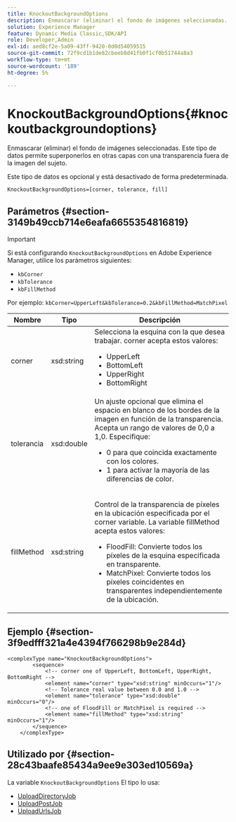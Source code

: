 ```yaml
---
title: KnockoutBackgroundOptions
description: Enmascarar (eliminar) el fondo de imágenes seleccionadas. Este tipo de datos permite superponerlos en otras capas con una transparencia fuera de la imagen del sujeto. Un parámetro opcional que está desactivado de forma predeterminada.
solution: Experience Manager
feature: Dynamic Media Classic,SDK/API
role: Developer,Admin
exl-id: aed8cf2e-5a09-43ff-9420-0d0d54059515
source-git-commit: 72f9cd1b1de82cbeeb8d41fb0f1cf0b51744a8a3
workflow-type: tm+mt
source-wordcount: '189'
ht-degree: 5%

---
```


# KnockoutBackgroundOptions{#knockoutbackgroundoptions}

Enmascarar (eliminar) el fondo de imágenes seleccionadas. Este tipo de datos permite superponerlos en otras capas con una transparencia fuera de la imagen del sujeto.

Este tipo de datos es opcional y está desactivado de forma predeterminada.

`KnockoutBackgroundOptions=[corner, tolerance, fill]`

## Parámetros {#section-3149b49ccb714e6eafa6655354816819}

>[!IMPORTANT]
>
>Si está configurando `KnockoutBackgroundOptions` en Adobe Experience Manager, utilice los parámetros siguientes:
>* `kbCorner`
>* `kbTolerance`
>* `kbFillMethod`
>
>Por ejemplo: `kbCorner=UpperLeft&kbTolerance=0.2&kbFillMethod=MatchPixel`

<table id="table_68131DE0A3C84908A43C6F7777F20973"> 
 <thead> 
  <tr> 
   <th colname="col1" class="entry"> Nombre </th> 
   <th colname="col2" class="entry"> Tipo </th> 
   <th colname="col3" class="entry"> Descripción </th> 
  </tr> 
 </thead>
 <tbody> 
  <tr> 
   <td colname="col1"> <span class="codeph"> <span class="varname"> corner</span> </span> </td> 
   <td colname="col2"> <span class="codeph"> xsd:string</span> </td> 
   <td colname="col3">Selecciona la esquina con la que desea trabajar. <span class="codeph"> corner</span> acepta estos valores: 
    <ul id="ul_36C2F07706764A7081010D5521BF3096">
     <li id="li_CBACE5C6AA8C48D3BEE033D3AE03AF3C"><span class="codeph"> UpperLeft</span></li>
     <li id="li_49AC53536B4B4D2CA3DD89E2A2B2E95D"><span class="codeph"> BottomLeft</span></li>
     <li id="li_7AD372FF4A9B48F0A16964EE9CB3EE88"><span class="codeph"> UpperRight</span></li>
     <li id="li_D31476DD9A8E4BDBB13A6DDA46547877"><span class="codeph"> BottomRight</span></li>
    </ul></td> 
  </tr> 
  <tr> 
   <td colname="col1"> <span class="codeph"> <span class="varname"> tolerancia</span> </span> </td> 
   <td colname="col2"> <span class="codeph"> xsd:double</span> </td> 
   <td colname="col3">Un ajuste opcional que elimina el espacio en blanco de los bordes de la imagen en función de la transparencia. Acepta un rango de valores de 0,0 a 1,0. Especifique: 
    <ul id="ul_FE5423B857AE43FCBA7A9AEA76C754CC">
     <li id="li_01E3BD0AB8DA4C408B47CB02B269404A">0 para que coincida exactamente con los colores. </li>
     <li id="li_FCE21384265D4ECE9C0D785F1BB32C3A">1 para activar la mayoría de las diferencias de color. </li>
    </ul></td> 
  </tr> 
  <tr> 
   <td colname="col1"> <span class="codeph"> <span class="varname"> fillMethod</span> </span> </td> 
   <td colname="col2"> <span class="codeph"> xsd:string</span> </td> 
   <td colname="col3"> <p>Control de la transparencia de píxeles en la ubicación especificada por el <span class="codeph"><span class="varname"> corner</span></span> variable. La variable <span class="codeph"> fillMethod</span> acepta estos valores: </p> 
    <ul id="ul_D95F3B613D344BB89487ED09D83F9217"> 
     <li id="li_3D7B7CA1B9094D16A98E0BA3D962E97F"> <span class="codeph"> FloodFill</span>: Convierte todos los píxeles de la esquina especificada en transparente. </li> 
     <li id="li_F97343C3DA7644BCBD1748AD8F9DCE2E"> <span class="codeph"> MatchPixel</span>: Convierte todos los píxeles coincidentes en transparentes independientemente de la ubicación. </li> 
    </ul> </td> 
  </tr> 
 </tbody> 
</table>

## Ejemplo {#section-3f9edfff321a4e4394f766298b9e284d}

```
<complexType name="KnockoutBackgroundOptions">
        <sequence>
            <!-- corner one of UpperLeft, BottomLeft, UpperRight, BottomRight -->
            <element name="corner" type="xsd:string" minOccurs="1"/>
            <!-- Tolerance real value between 0.0 and 1.0 -->
            <element name="tolerance" type="xsd:double" minOccurs="0"/>
            <!-- one of FloodFill or MatchPixel is required -->
            <element name="fillMethod" type="xsd:string" minOccurs="1"/>
        </sequence>
    </complexType>
```

## Utilizado por {#section-28c43baafe85434a9ee9e303ed10569a}

La variable `KnockoutBackgroundOptions` El tipo lo usa:

* [UploadDirectoryJob](../../types/c-data-types/r-upload-directory-job.md#reference-e707ebf53b074c49ad983d1886e0bbb6)
* [UploadPostJob](../../types/c-data-types/r-upload-post-job.md#reference-bca2339b593f4637a687c33937215ef4)
* [UploadUrlsJob](../../types/c-data-types/r-upload-urls-job.md#reference-8e9bc895268c4321b233dbeadc990398)
